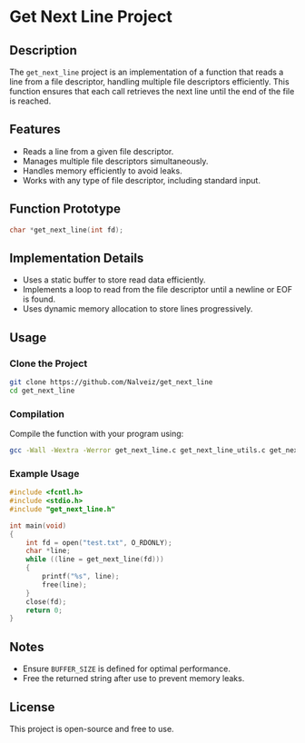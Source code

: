# Get Next Line Project

## Description
The `get_next_line` project is an implementation of a function that reads a line from a file descriptor, handling multiple file descriptors efficiently. This function ensures that each call retrieves the next line until the end of the file is reached.

## Features
- Reads a line from a given file descriptor.
- Manages multiple file descriptors simultaneously.
- Handles memory efficiently to avoid leaks.
- Works with any type of file descriptor, including standard input.

## Function Prototype
```c
char *get_next_line(int fd);
```

## Implementation Details
- Uses a static buffer to store read data efficiently.
- Implements a loop to read from the file descriptor until a newline or EOF is found.
- Uses dynamic memory allocation to store lines progressively.

## Usage
### Clone the Project
```sh
git clone https://github.com/Nalveiz/get_next_line
cd get_next_line
```

### Compilation
Compile the function with your program using:
```sh
gcc -Wall -Wextra -Werror get_next_line.c get_next_line_utils.c get_next_line.h main.c
```

### Example Usage
```c
#include <fcntl.h>
#include <stdio.h>
#include "get_next_line.h"

int main(void)
{
    int fd = open("test.txt", O_RDONLY);
    char *line;
    while ((line = get_next_line(fd)))
    {
        printf("%s", line);
        free(line);
    }
    close(fd);
    return 0;
}
```

## Notes
- Ensure `BUFFER_SIZE` is defined for optimal performance.
- Free the returned string after use to prevent memory leaks.

## License
This project is open-source and free to use.
